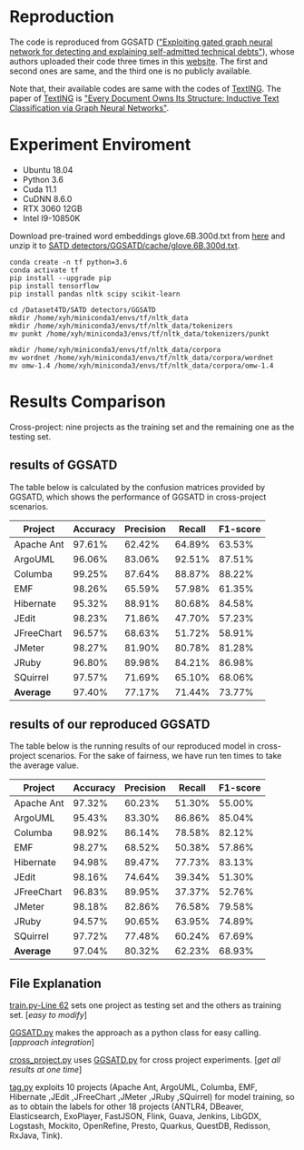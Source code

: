 # Reproduction
The code is reproduced from GGSATD (["Exploiting gated graph neural network for detecting and explaining self-admitted technical debts"](https://www.sciencedirect.com/science/article/pii/S0164121222000036.)), whose authors uploaded their code three times in this [website](https://figshare.com/articles/dataset/JSS-Graph/16869737). The first and second ones are same, and the third one is no publicly available. 

Note that, their available codes are same with the codes of [TextING](https://github.com/CRIPAC-DIG/TextING). The paper of [TextING](https://github.com/CRIPAC-DIG/TextING) is ["Every Document Owns Its Structure: Inductive Text Classification via Graph Neural Networks"](https://arxiv.org/abs/2004.13826/).

# Experiment Enviroment
- Ubuntu 18.04
- Python 3.6
- Cuda 11.1
- CuDNN 8.6.0
- RTX 3060 12GB
- Intel I9-10850K

Download pre-trained word embeddings glove.6B.300d.txt from [here](http://nlp.stanford.edu/data/glove.6B.zip) and unzip it to [SATD detectors/GGSATD/cache/glove.6B.300d.txt](/SATD%20detectors/GGSATD/cache/glove.6B.300d.txt).
```
conda create -n tf python=3.6
conda activate tf
pip install --upgrade pip
pip install tensorflow
pip install pandas nltk scipy scikit-learn

cd /Dataset4TD/SATD detectors/GGSATD
mkdir /home/xyh/miniconda3/envs/tf/nltk_data
mkdir /home/xyh/miniconda3/envs/tf/nltk_data/tokenizers
mv punkt /home/xyh/miniconda3/envs/tf/nltk_data/tokenizers/punkt

mkdir /home/xyh/miniconda3/envs/tf/nltk_data/corpora
mv wordnet /home/xyh/miniconda3/envs/tf/nltk_data/corpora/wordnet
mv omw-1.4 /home/xyh/miniconda3/envs/tf/nltk_data/corpora/omw-1.4
```

# Results Comparison
Cross-project: nine projects as the training set and the remaining one as the testing set.

## results of GGSATD
The table below is calculated by the confusion matrices provided by GGSATD, which shows the performance of GGSATD in cross-project scenarios.

| **Project**    | **Accuracy** | **Precision** | **Recall** | **F1-score** |
| ---------- | -------- | --------- | ------ | -------- |
| Apache Ant | 97.61%   | 62.42%    | 64.89% | 63.53%   |
| ArgoUML    | 96.06%   | 83.06%    | 92.51% | 87.51%   |
| Columba    | 99.25%   | 87.64%    | 88.87% | 88.22%   |
| EMF        | 98.26%   | 65.59%    | 57.98% | 61.35%   |
| Hibernate  | 95.32%   | 88.91%    | 80.68% | 84.58%   |
| JEdit      | 98.23%   | 71.86%    | 47.70% | 57.23%   |
| JFreeChart | 96.57%   | 68.63%    | 51.72% | 58.91%   |
| JMeter     | 98.27%   | 81.90%    | 80.78% | 81.28%   |
| JRuby      | 96.80%   | 89.98%    | 84.21% | 86.98%   |
| SQuirrel   | 97.57%   | 71.69%    | 65.10% | 68.06%   |
| **Average**| 97.40%   | 77.17%    | 71.44% | 73.77%   |

## results of our reproduced GGSATD

The table below is the running results of our reproduced model in cross-project scenarios. For the sake of fairness, we have run ten times to take the average value.

| **Project**    | **Accuracy** | **Precision** | **Recall** | **F1-score** |
| ---------- | -------- | --------- | ------ | -------- |
| Apache Ant | 97.32%   | 60.23%    | 51.30% | 55.00%   |
| ArgoUML    | 95.43%   | 83.30%    | 86.86% | 85.04%   |
| Columba    | 98.92%   | 86.14%    | 78.58% | 82.12%   |
| EMF        | 98.27%   | 68.52%    | 50.38% | 57.86%   |
| Hibernate  | 94.98%   | 89.47%    | 77.73% | 83.13%   |
| JEdit      | 98.16%   | 74.64%    | 39.34% | 51.30%   |
| JFreeChart | 96.83%   | 89.95%    | 37.37% | 52.76%   |
| JMeter     | 98.18%   | 82.86%    | 76.58% | 79.58%   |
| JRuby      | 94.57%   | 90.65%    | 63.95% | 74.89%   |
| SQuirrel   | 97.72%   | 77.48%    | 60.24% | 67.69%   |
| **Average**| 97.04%   | 80.32%    | 62.23% | 68.93%   |

## File Explanation
[train.py-Line 62](Dataset4TD/SATD%20detectors/GGSATD/train.py#Line62) sets one project as testing set and the others as training set. [*easy to modify*]

[GGSATD.py](Dataset4TD/SATD%20detectors/GGSATD/GGSATD.py) makes the approach as a python class for easy calling. [*approach integration*]

[cross_project.py](Dataset4TD/SATD%20detectors/GGSATD/cross_project.py) uses [GGSATD.py](Dataset4TD/SATD%20detectors/GGSATD/GGSATD.py) for cross project experiments. [*get all results at one time*]

[tag.py](Dataset4TD/SATD%20detectors/GGSATD/tag.py) exploits 10 projects (Apache Ant, ArgoUML, Columba, EMF, Hibernate ,JEdit ,JFreeChart ,JMeter ,JRuby ,SQuirrel) for model training, so as to obtain the labels for other 18 projects (ANTLR4, DBeaver, Elasticsearch, ExoPlayer, FastJSON, Flink, Guava, Jenkins, LibGDX, Logstash, Mockito, OpenRefine, Presto, Quarkus, QuestDB, Redisson, RxJava, Tink).
